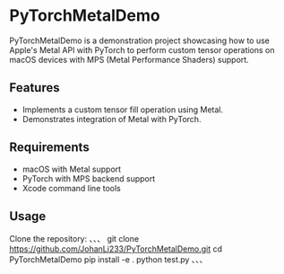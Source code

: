 # PyTorchMetalDemo

PyTorchMetalDemo is a demonstration project showcasing how to use Apple's Metal API with PyTorch to perform custom tensor operations on macOS devices with MPS (Metal Performance Shaders) support.

## Features

- Implements a custom tensor fill operation using Metal.
- Demonstrates integration of Metal with PyTorch.

## Requirements

- macOS with Metal support
- PyTorch with MPS backend support
- Xcode command line tools

## Usage

Clone the repository:
、、、
   git clone https://github.com/JohanLi233/PyTorchMetalDemo.git
   cd PyTorchMetalDemo
   pip install -e .
   python test.py
、、、
